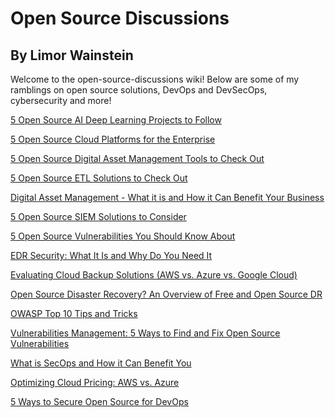 # Open Source Discussions
## By Limor Wainstein

Welcome to the open-source-discussions wiki! Below are some of my ramblings on open source solutions, DevOps and DevSecOps, cybersecurity and more!

[5 Open Source AI Deep Learning Projects to Follow](https://github.com/limiw/open-source-discussions/wiki/5-Open-Source-AI-Deep-Learning-Projects-to-Follow)

[5 Open Source Cloud Platforms for the Enterprise](https://github.com/limiw/open-source-discussions/wiki/5-Open-Source-Cloud-Platforms-for-the-Enterprise)

[5 Open Source Digital Asset Management Tools to Check Out](https://github.com/limiw/open-source-discussions/wiki/5-Open-Source-Digital-Asset-Management-Tools-to-Check-Out)

[5 Open Source ETL Solutions to Check Out](https://github.com/limiw/open-source-discussions/wiki/5-Open-Source-ETL-Solutions-to-Check-Out)

[Digital Asset Management - What it is and How it Can Benefit Your Business](https://github.com/limiw/open-source-discussions/wiki/Digital-Asset-Management---What-it-is-and-How-it-Can-Benefit-Your-Business)

[5 Open Source SIEM Solutions to Consider](https://github.com/limiw/open-source-discussions/wiki/5-Open-Source-SIEM-Solutions-to-Consider)

[5 Open Source Vulnerabilities You Should Know About](https://github.com/limiw/open-source-discussions/wiki/5-Open-Source-Vulnerabilities-You-Should-Know-About)

[EDR Security: What It Is and Why Do You Need It](https://github.com/limiw/open-source-discussions/wiki/EDR-Security:-What-It-Is-and-Why-Do-You-Need-It)

[Evaluating Cloud Backup Solutions (AWS vs. Azure vs. Google Cloud)](https://github.com/limiw/open-source-discussions/wiki/Evaluating-Cloud-Backup-Solutions-(AWS-vs.-Azure-vs.-Google-Cloud))

[Open Source Disaster Recovery? An Overview of Free and Open Source DR](https://github.com/limiw/open-source-discussions/wiki/Open-Source-Disaster-Recovery%3F-An-Overview-of-Free-and-Open-Source-DR)

[OWASP Top 10 Tips and Tricks](https://github.com/limiw/open-source-discussions/wiki/OWASP-Top-10---Tips-and-Tricks)

[Vulnerabilities Management: 5 Ways to Find and Fix Open Source Vulnerabilities](https://github.com/limiw/open-source-discussions/wiki/Vulnerabilities-Management---5-Ways-to-Find-and-Fix-Open-Source-Vulnerabilities)

[What is SecOps and How it Can Benefit You](https://github.com/limiw/open-source-discussions/wiki/What-is-SecOps-and-How-it-Can-Benefit-You)

[Optimizing Cloud Pricing: AWS vs. Azure](https://github.com/limiw/open-source-discussions/wiki/Optimizing-Cloud-Pricing:-AWS-vs-Azure)

[5 Ways to Secure Open Source for DevOps](https://github.com/limiw/open-source-discussions/wiki/5-Ways-To-Secure-Open-Source-for-DevOps)


